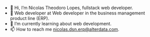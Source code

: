 - 👋 Hi, I’m Nicolas Theodoro Lopes, fullstack web developer.
- 🚧 Web developer at Web developer in the business management product line (ERP).
- 🌱 I’m currently learning about web development.
- 📫 How to reach me nicolas.dsn.erp@alterdata.com.
